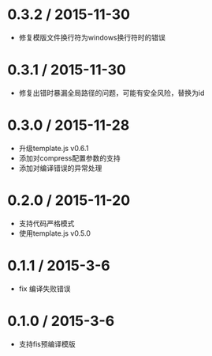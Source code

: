 # 0.3.2 / 2015-11-30
- 修复模版文件换行符为windows换行符时的错误

# 0.3.1 / 2015-11-30
- 修复出错时暴漏全局路径的问题，可能有安全风险，替换为id

# 0.3.0 / 2015-11-28
- 升级template.js v0.6.1
- 添加对compress配置参数的支持
- 添加对编译错误的异常处理

# 0.2.0 / 2015-11-20
- 支持代码严格模式
- 使用template.js v0.5.0

# 0.1.1 / 2015-3-6
- fix 编译失败错误

# 0.1.0 / 2015-3-6
- 支持fis预编译模版

